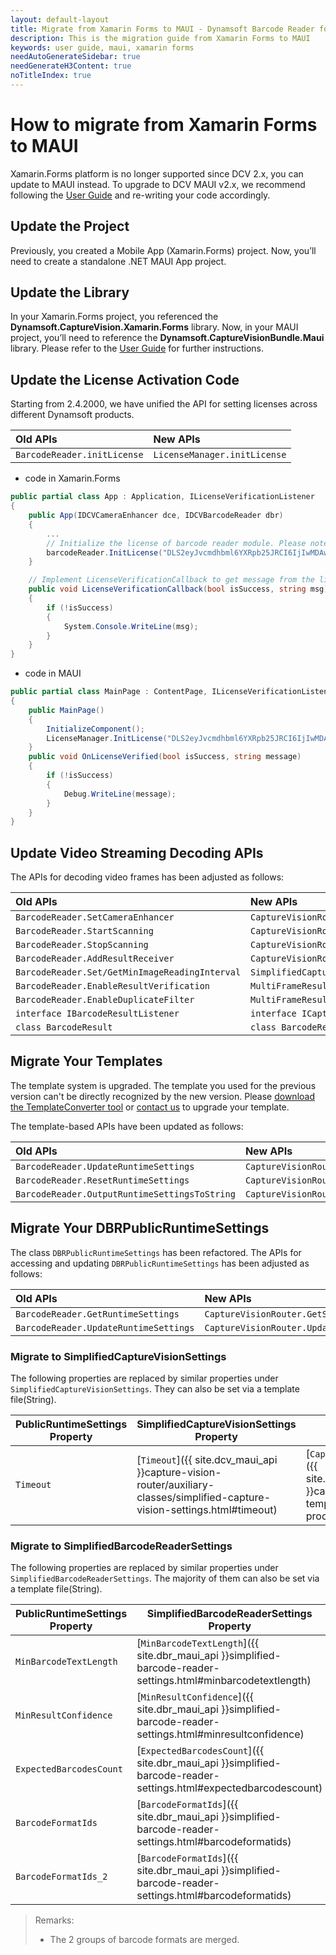 ```yaml
---
layout: default-layout
title: Migrate from Xamarin Forms to MAUI - Dynamsoft Barcode Reader for MAUI
description: This is the migration guide from Xamarin Forms to MAUI
keywords: user guide, maui, xamarin forms
needAutoGenerateSidebar: true
needGenerateH3Content: true
noTitleIndex: true
---
```


# How to migrate from Xamarin Forms to MAUI

Xamarin.Forms platform is no longer supported since DCV 2.x, you can update to MAUI instead. To upgrade to DCV MAUI v2.x, we recommend following the [User Guide](user-guide.md) and re-writing your code accordingly.

## Update the Project

Previously, you created a Mobile App (Xamarin.Forms) project. Now, you’ll need to create a standalone .NET MAUI App project.

## Update the Library

In your Xamarin.Forms project, you referenced the **Dynamsoft.CaptureVision.Xamarin.Forms** library. Now, in your MAUI project, you’ll need to reference the **Dynamsoft.CaptureVisionBundle.Maui** library. Please refer to the [User Guide](user-guide.md#installation) for further instructions.

## Update the License Activation Code

Starting from 2.4.2000, we have unified the API for setting licenses across different Dynamsoft products.

| Old APIs | New APIs |
| :----------- | :------- |
| `BarcodeReader.initLicense` | `LicenseManager.initLicense` |

- code in Xamarin.Forms

```c#
public partial class App : Application, ILicenseVerificationListener
{
    public App(IDCVCameraEnhancer dce, IDCVBarcodeReader dbr)
    {
        ...
        // Initialize the license of barcode reader module. Please note that the following license is a public trial.
        barcodeReader.InitLicense("DLS2eyJvcmdhbml6YXRpb25JRCI6IjIwMDAwMSJ9", this);
    }

    // Implement LicenseVerificationCallback to get message from the license server.
    public void LicenseVerificationCallback(bool isSuccess, string msg)
    {
        if (!isSuccess)
        {
            System.Console.WriteLine(msg);
        }
    }
}
```

- code in MAUI

```c#
public partial class MainPage : ContentPage, ILicenseVerificationListener
{
    public MainPage()
    {
        InitializeComponent();
        LicenseManager.InitLicense("DLS2eyJvcmdhbml6YXRpb25JRCI6IjIwMDAwMSJ9", this);
    }
    public void OnLicenseVerified(bool isSuccess, string message)
    {
        if (!isSuccess)
        {
            Debug.WriteLine(message);
        }
    }
}
```

## Update Video Streaming Decoding APIs

The APIs for decoding video frames has been adjusted as follows:

| Old APIs | New APIs |
| :----------- | :------- |
| `BarcodeReader.SetCameraEnhancer` | `CaptureVisionRouter.SetInput` |
| `BarcodeReader.StartScanning` | `CaptureVisionRouter.StartCapturing` |
| `BarcodeReader.StopScanning` | `CaptureVisionRouter.StopCapturing` |
| `BarcodeReader.AddResultReceiver` | `CaptureVisionRouter.addResultReceiver` |
| `BarcodeReader.Set/GetMinImageReadingInterval` | `SimplifiedCaptureVisionSettings.MinImageCaptureInterval` |
| `BarcodeReader.EnableResultVerification` | `MultiFrameResultCrossFilter.EnableResultCrossVerification` |
| `BarcodeReader.EnableDuplicateFilter` | `MultiFrameResultCrossFilter.EnableResultDeduplication` |
| `interface IBarcodeResultListener` | `interface ICapturedResultReceiver` |
| `class BarcodeResult` | `class BarcodeResultItem` |

## Migrate Your Templates

The template system is upgraded. The template you used for the previous version can't be directly recognized by the new version. Please <a href="https://download2.dynamsoft.com/dcv/TemplateConverter.zip" target="_blank">download the TemplateConverter tool</a> or <a href="https://www.dynamsoft.com/company/customer-service/#contact" target="_blank">contact us</a> to upgrade your template.

The template-based APIs have been updated as follows:

| Old APIs | New APIs |
| :----------- | :------- |
| `BarcodeReader.UpdateRuntimeSettings` | `CaptureVisionRouter.InitSettings` |
| `BarcodeReader.ResetRuntimeSettings` | `CaptureVisionRouter.ResetRuntimeSettings` |
| `BarcodeReader.OutputRuntimeSettingsToString` | `CaptureVisionRouter.OutputSettings` |

## Migrate Your DBRPublicRuntimeSettings

The class `DBRPublicRuntimeSettings` has been refactored. The APIs for accessing and updating `DBRPublicRuntimeSettings` has been adjusted as follows:

| Old APIs | New APIs |
| :----------- | :------- |
| `BarcodeReader.GetRuntimeSettings` | `CaptureVisionRouter.GetSimplifiedSettings` |
| `BarcodeReader.UpdateRuntimeSettings` | `CaptureVisionRouter.UpdateSettings` |

### Migrate to SimplifiedCaptureVisionSettings

The following properties are replaced by similar properties under `SimplifiedCaptureVisionSettings`. They can also be set via a template file(String).

| PublicRuntimeSettings Property | SimplifiedCaptureVisionSettings Property | Template File Parameter |
| ------------------------------- | ----------------------------------------- | ----------------------- |
| `Timeout` | [`Timeout`]({{ site.dcv_maui_api }}capture-vision-router/auxiliary-classes/simplified-capture-vision-settings.html#timeout) | [`CaptureVisionTemplates.Timeout`]({{ site.dcvb_parameters_reference }}capture-vision-template/timeout.html?product=dbr) |

### Migrate to SimplifiedBarcodeReaderSettings

The following properties are replaced by similar properties under `SimplifiedBarcodeReaderSettings`. The majority of them can also be set via a template file(String).

| PublicRuntimeSettings Property | SimplifiedBarcodeReaderSettings Property | Template File Parameter |
| ------------------------------- | ----------------------------------------- | ----------------------- |
| `MinBarcodeTextLength` | [`MinBarcodeTextLength`]({{ site.dbr_maui_api }}simplified-barcode-reader-settings.html#minbarcodetextlength) | [`BarcodeFormatSpecification.BarcodeTextLengthRangeArray`]({{ site.dcvb_parameters_reference }}barcode-format-specification/barcode-text-length-range-array.html?product=dbr) |
| `MinResultConfidence` | [`MinResultConfidence`]({{ site.dbr_maui_api  }}simplified-barcode-reader-settings.html#minresultconfidence) | [`BarcodeFormatSpecification.MinResultConfidence`]({{ site.dcvb_parameters_reference }}barcode-format-specification/min-result-confidence.html?product=dbr) |
| `ExpectedBarcodesCount` | [`ExpectedBarcodesCount`]({{ site.dbr_maui_api  }}simplified-barcode-reader-settings.html#expectedbarcodescount) | [`BarcodeReaderTaskSetting.ExpectedBarcodesCount`]({{ site.dcvb_parameters_reference }}barcode-reader-task-settings/expected-barcodes-count.html?product=dbr) |
| `BarcodeFormatIds` | [`BarcodeFormatIds`]({{ site.dbr_maui_api  }}simplified-barcode-reader-settings.html#barcodeformatids) | [`BarcodeReaderTaskSetting.BarcodeFormatIds`]({{ site.dcvb_parameters_reference }}barcode-reader-task-settings/barcode-format-ids.html?product=dbr) |
| `BarcodeFormatIds_2` | [`BarcodeFormatIds`]({{ site.dbr_maui_api  }}simplified-barcode-reader-settings.html#barcodeformatids) | [`BarcodeReaderTaskSetting.BarcodeFormatIds`]({{ site.dcvb_parameters_reference }}barcode-reader-task-settings/barcode-format-ids.html?product=dbr) |

> Remarks:
>
> * The 2 groups of barcode formats are merged.
